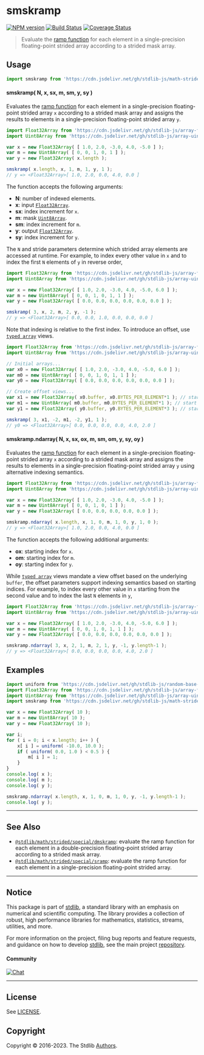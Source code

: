 <!--

@license Apache-2.0

Copyright (c) 2021 The Stdlib Authors.

Licensed under the Apache License, Version 2.0 (the "License");
you may not use this file except in compliance with the License.
You may obtain a copy of the License at

   http://www.apache.org/licenses/LICENSE-2.0

Unless required by applicable law or agreed to in writing, software
distributed under the License is distributed on an "AS IS" BASIS,
WITHOUT WARRANTIES OR CONDITIONS OF ANY KIND, either express or implied.
See the License for the specific language governing permissions and
limitations under the License.

-->

# smskramp

[![NPM version][npm-image]][npm-url] [![Build Status][test-image]][test-url] [![Coverage Status][coverage-image]][coverage-url] <!-- [![dependencies][dependencies-image]][dependencies-url] -->

> Evaluate the [ramp function][@stdlib/math/base/special/rampf] for each element in a single-precision floating-point strided array according to a strided mask array.

<section class="intro">

</section>

<!-- /.intro -->



<section class="usage">

## Usage

```javascript
import smskramp from 'https://cdn.jsdelivr.net/gh/stdlib-js/math-strided-special-smskramp@deno/mod.js';
```

#### smskramp( N, x, sx, m, sm, y, sy )

Evaluates the [ramp function][@stdlib/math/base/special/rampf] for each element in a single-precision floating-point strided array `x` according to a strided mask array and assigns the results to elements in a single-precision floating-point strided array `y`.

```javascript
import Float32Array from 'https://cdn.jsdelivr.net/gh/stdlib-js/array-float32@deno/mod.js';
import Uint8Array from 'https://cdn.jsdelivr.net/gh/stdlib-js/array-uint8@deno/mod.js';

var x = new Float32Array( [ 1.0, 2.0, -3.0, 4.0, -5.0 ] );
var m = new Uint8Array( [ 0, 0, 1, 0, 1 ] );
var y = new Float32Array( x.length );

smskramp( x.length, x, 1, m, 1, y, 1 );
// y => <Float32Array>[ 1.0, 2.0, 0.0, 4.0, 0.0 ]
```

The function accepts the following arguments:

-   **N**: number of indexed elements.
-   **x**: input [`Float32Array`][@stdlib/array/float32].
-   **sx**: index increment for `x`.
-   **m**: mask [`Uint8Array`][@stdlib/array/uint8].
-   **sm**: index increment for `m`.
-   **y**: output [`Float32Array`][@stdlib/array/float32].
-   **sy**: index increment for `y`.

The `N` and stride parameters determine which strided array elements are accessed at runtime. For example, to index every other value in `x` and to index the first `N` elements of `y` in reverse order,

```javascript
import Float32Array from 'https://cdn.jsdelivr.net/gh/stdlib-js/array-float32@deno/mod.js';
import Uint8Array from 'https://cdn.jsdelivr.net/gh/stdlib-js/array-uint8@deno/mod.js';

var x = new Float32Array( [ 1.0, 2.0, -3.0, 4.0, -5.0, 6.0 ] );
var m = new Uint8Array( [ 0, 0, 1, 0, 1, 1 ] );
var y = new Float32Array( [ 0.0, 0.0, 0.0, 0.0, 0.0, 0.0 ] );

smskramp( 3, x, 2, m, 2, y, -1 );
// y => <Float32Array>[ 0.0, 0.0, 1.0, 0.0, 0.0, 0.0 ]
```

Note that indexing is relative to the first index. To introduce an offset, use [`typed array`][@stdlib/array/float32] views.

```javascript
import Float32Array from 'https://cdn.jsdelivr.net/gh/stdlib-js/array-float32@deno/mod.js';
import Uint8Array from 'https://cdn.jsdelivr.net/gh/stdlib-js/array-uint8@deno/mod.js';

// Initial arrays...
var x0 = new Float32Array( [ 1.0, 2.0, -3.0, 4.0, -5.0, 6.0 ] );
var m0 = new Uint8Array( [ 0, 0, 1, 0, 1, 1 ] );
var y0 = new Float32Array( [ 0.0, 0.0, 0.0, 0.0, 0.0, 0.0 ] );

// Create offset views...
var x1 = new Float32Array( x0.buffer, x0.BYTES_PER_ELEMENT*1 ); // start at 2nd element
var m1 = new Uint8Array( m0.buffer, m0.BYTES_PER_ELEMENT*1 ); // start at 2nd element
var y1 = new Float32Array( y0.buffer, y0.BYTES_PER_ELEMENT*3 ); // start at 4th element

smskramp( 3, x1, -2, m1, -2, y1, 1 );
// y0 => <Float32Array>[ 0.0, 0.0, 0.0, 0.0, 4.0, 2.0 ]
```

#### smskramp.ndarray( N, x, sx, ox, m, sm, om, y, sy, oy )

Evaluates the [ramp function][@stdlib/math/base/special/rampf] for each element in a single-precision floating-point strided array `x` according to a strided mask array and assigns the results to elements in a single-precision floating-point strided array `y` using alternative indexing semantics.

```javascript
import Float32Array from 'https://cdn.jsdelivr.net/gh/stdlib-js/array-float32@deno/mod.js';
import Uint8Array from 'https://cdn.jsdelivr.net/gh/stdlib-js/array-uint8@deno/mod.js';

var x = new Float32Array( [ 1.0, 2.0, -3.0, 4.0, -5.0 ] );
var m = new Uint8Array( [ 0, 0, 1, 0, 1 ] );
var y = new Float32Array( [ 0.0, 0.0, 0.0, 0.0, 0.0 ] );

smskramp.ndarray( x.length, x, 1, 0, m, 1, 0, y, 1, 0 );
// y => <Float32Array>[ 1.0, 2.0, 0.0, 4.0, 0.0 ]
```

The function accepts the following additional arguments:

-   **ox**: starting index for `x`.
-   **om**: starting index for `m`.
-   **oy**: starting index for `y`.

While [`typed array`][@stdlib/array/float32] views mandate a view offset based on the underlying `buffer`, the offset parameters support indexing semantics based on starting indices. For example, to index every other value in `x` starting from the second value and to index the last `N` elements in `y`,

```javascript
import Float32Array from 'https://cdn.jsdelivr.net/gh/stdlib-js/array-float32@deno/mod.js';
import Uint8Array from 'https://cdn.jsdelivr.net/gh/stdlib-js/array-uint8@deno/mod.js';

var x = new Float32Array( [ 1.0, 2.0, -3.0, 4.0, -5.0, 6.0 ] );
var m = new Uint8Array( [ 0, 0, 1, 0, 1, 1 ] );
var y = new Float32Array( [ 0.0, 0.0, 0.0, 0.0, 0.0, 0.0 ] );

smskramp.ndarray( 3, x, 2, 1, m, 2, 1, y, -1, y.length-1 );
// y => <Float32Array>[ 0.0, 0.0, 0.0, 0.0, 4.0, 2.0 ]
```

</section>

<!-- /.usage -->

<section class="notes">

</section>

<!-- /.notes -->

<section class="examples">

## Examples

<!-- eslint no-undef: "error" -->

```javascript
import uniform from 'https://cdn.jsdelivr.net/gh/stdlib-js/random-base-uniform@deno/mod.js';
import Float32Array from 'https://cdn.jsdelivr.net/gh/stdlib-js/array-float32@deno/mod.js';
import Uint8Array from 'https://cdn.jsdelivr.net/gh/stdlib-js/array-uint8@deno/mod.js';
import smskramp from 'https://cdn.jsdelivr.net/gh/stdlib-js/math-strided-special-smskramp@deno/mod.js';

var x = new Float32Array( 10 );
var m = new Uint8Array( 10 );
var y = new Float32Array( 10 );

var i;
for ( i = 0; i < x.length; i++ ) {
    x[ i ] = uniform( -10.0, 10.0 );
    if ( uniform( 0.0, 1.0 ) < 0.5 ) {
        m[ i ] = 1;
    }
}
console.log( x );
console.log( m );
console.log( y );

smskramp.ndarray( x.length, x, 1, 0, m, 1, 0, y, -1, y.length-1 );
console.log( y );
```

</section>

<!-- /.examples -->

<!-- C interface documentation. -->



<!-- Section for related `stdlib` packages. Do not manually edit this section, as it is automatically populated. -->

<section class="related">

* * *

## See Also

-   <span class="package-name">[`@stdlib/math/strided/special/dmskramp`][@stdlib/math/strided/special/dmskramp]</span><span class="delimiter">: </span><span class="description">evaluate the ramp function for each element in a double-precision floating-point strided array according to a strided mask array.</span>
-   <span class="package-name">[`@stdlib/math/strided/special/sramp`][@stdlib/math/strided/special/sramp]</span><span class="delimiter">: </span><span class="description">evaluate the ramp function for each element in a single-precision floating-point strided array.</span>

</section>

<!-- /.related -->

<!-- Section for all links. Make sure to keep an empty line after the `section` element and another before the `/section` close. -->


<section class="main-repo" >

* * *

## Notice

This package is part of [stdlib][stdlib], a standard library with an emphasis on numerical and scientific computing. The library provides a collection of robust, high performance libraries for mathematics, statistics, streams, utilities, and more.

For more information on the project, filing bug reports and feature requests, and guidance on how to develop [stdlib][stdlib], see the main project [repository][stdlib].

#### Community

[![Chat][chat-image]][chat-url]

---

## License

See [LICENSE][stdlib-license].


## Copyright

Copyright &copy; 2016-2023. The Stdlib [Authors][stdlib-authors].

</section>

<!-- /.stdlib -->

<!-- Section for all links. Make sure to keep an empty line after the `section` element and another before the `/section` close. -->

<section class="links">

[npm-image]: http://img.shields.io/npm/v/@stdlib/math-strided-special-smskramp.svg
[npm-url]: https://npmjs.org/package/@stdlib/math-strided-special-smskramp

[test-image]: https://github.com/stdlib-js/math-strided-special-smskramp/actions/workflows/test.yml/badge.svg?branch=main
[test-url]: https://github.com/stdlib-js/math-strided-special-smskramp/actions/workflows/test.yml?query=branch:main

[coverage-image]: https://img.shields.io/codecov/c/github/stdlib-js/math-strided-special-smskramp/main.svg
[coverage-url]: https://codecov.io/github/stdlib-js/math-strided-special-smskramp?branch=main

<!--

[dependencies-image]: https://img.shields.io/david/stdlib-js/math-strided-special-smskramp.svg
[dependencies-url]: https://david-dm.org/stdlib-js/math-strided-special-smskramp/main

-->

[chat-image]: https://img.shields.io/gitter/room/stdlib-js/stdlib.svg
[chat-url]: https://gitter.im/stdlib-js/stdlib/

[stdlib]: https://github.com/stdlib-js/stdlib

[stdlib-authors]: https://github.com/stdlib-js/stdlib/graphs/contributors

[umd]: https://github.com/umdjs/umd
[es-module]: https://developer.mozilla.org/en-US/docs/Web/JavaScript/Guide/Modules

[deno-url]: https://github.com/stdlib-js/math-strided-special-smskramp/tree/deno
[umd-url]: https://github.com/stdlib-js/math-strided-special-smskramp/tree/umd
[esm-url]: https://github.com/stdlib-js/math-strided-special-smskramp/tree/esm
[branches-url]: https://github.com/stdlib-js/math-strided-special-smskramp/blob/main/branches.md

[stdlib-license]: https://raw.githubusercontent.com/stdlib-js/math-strided-special-smskramp/main/LICENSE

[@stdlib/array/float32]: https://github.com/stdlib-js/array-float32/tree/deno

[@stdlib/math/base/special/rampf]: https://github.com/stdlib-js/math-base-special-rampf/tree/deno

[@stdlib/array/uint8]: https://github.com/stdlib-js/array-uint8/tree/deno

<!-- <related-links> -->

[@stdlib/math/strided/special/dmskramp]: https://github.com/stdlib-js/math-strided-special-dmskramp/tree/deno

[@stdlib/math/strided/special/sramp]: https://github.com/stdlib-js/math-strided-special-sramp/tree/deno

<!-- </related-links> -->

</section>

<!-- /.links -->
